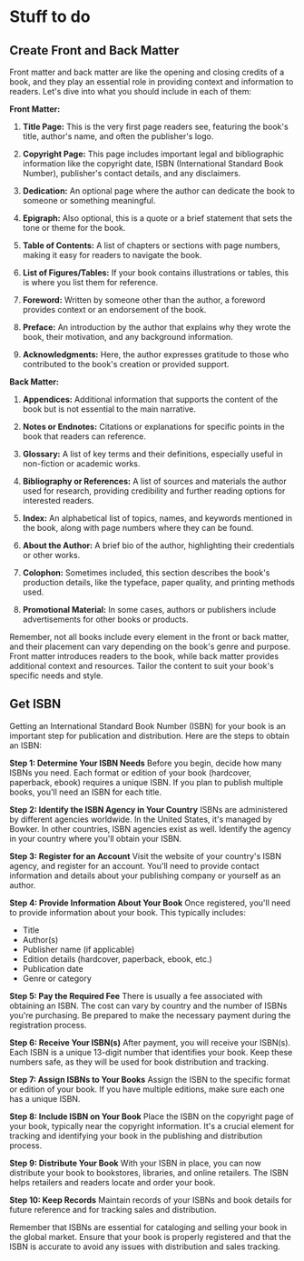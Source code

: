 # Stuff to do

## Create Front and Back Matter

Front matter and back matter are like the opening and closing credits of a book, and they play an essential role in providing context and information to readers. Let's dive into what you should include in each of them:

**Front Matter:**

1. **Title Page:** This is the very first page readers see, featuring the book's title, author's name, and often the publisher's logo.

2. **Copyright Page:** This page includes important legal and bibliographic information like the copyright date, ISBN (International Standard Book Number), publisher's contact details, and any disclaimers.

3. **Dedication:** An optional page where the author can dedicate the book to someone or something meaningful.

4. **Epigraph:** Also optional, this is a quote or a brief statement that sets the tone or theme for the book.

5. **Table of Contents:** A list of chapters or sections with page numbers, making it easy for readers to navigate the book.

6. **List of Figures/Tables:** If your book contains illustrations or tables, this is where you list them for reference.

7. **Foreword:** Written by someone other than the author, a foreword provides context or an endorsement of the book.

8. **Preface:** An introduction by the author that explains why they wrote the book, their motivation, and any background information.

9. **Acknowledgments:** Here, the author expresses gratitude to those who contributed to the book's creation or provided support.

**Back Matter:**

1. **Appendices:** Additional information that supports the content of the book but is not essential to the main narrative.

2. **Notes or Endnotes:** Citations or explanations for specific points in the book that readers can reference.

3. **Glossary:** A list of key terms and their definitions, especially useful in non-fiction or academic works.

4. **Bibliography or References:** A list of sources and materials the author used for research, providing credibility and further reading options for interested readers.

5. **Index:** An alphabetical list of topics, names, and keywords mentioned in the book, along with page numbers where they can be found.

6. **About the Author:** A brief bio of the author, highlighting their credentials or other works.

7. **Colophon:** Sometimes included, this section describes the book's production details, like the typeface, paper quality, and printing methods used.

8. **Promotional Material:** In some cases, authors or publishers include advertisements for other books or products.

Remember, not all books include every element in the front or back matter, and their placement can vary depending on the book's genre and purpose. Front matter introduces readers to the book, while back matter provides additional context and resources. Tailor the content to suit your book's specific needs and style.

## Get ISBN

Getting an International Standard Book Number (ISBN) for your book is an important step for publication and distribution. Here are the steps to obtain an ISBN:

**Step 1: Determine Your ISBN Needs**
Before you begin, decide how many ISBNs you need. Each format or edition of your book (hardcover, paperback, ebook) requires a unique ISBN. If you plan to publish multiple books, you'll need an ISBN for each title.

**Step 2: Identify the ISBN Agency in Your Country**
ISBNs are administered by different agencies worldwide. In the United States, it's managed by Bowker. In other countries, ISBN agencies exist as well. Identify the agency in your country where you'll obtain your ISBN.

**Step 3: Register for an Account**
Visit the website of your country's ISBN agency, and register for an account. You'll need to provide contact information and details about your publishing company or yourself as an author.

**Step 4: Provide Information About Your Book**
Once registered, you'll need to provide information about your book. This typically includes:
- Title
- Author(s)
- Publisher name (if applicable)
- Edition details (hardcover, paperback, ebook, etc.)
- Publication date
- Genre or category

**Step 5: Pay the Required Fee**
There is usually a fee associated with obtaining an ISBN. The cost can vary by country and the number of ISBNs you're purchasing. Be prepared to make the necessary payment during the registration process.

**Step 6: Receive Your ISBN(s)**
After payment, you will receive your ISBN(s). Each ISBN is a unique 13-digit number that identifies your book. Keep these numbers safe, as they will be used for book distribution and tracking.

**Step 7: Assign ISBNs to Your Books**
Assign the ISBN to the specific format or edition of your book. If you have multiple editions, make sure each one has a unique ISBN.

**Step 8: Include ISBN on Your Book**
Place the ISBN on the copyright page of your book, typically near the copyright information. It's a crucial element for tracking and identifying your book in the publishing and distribution process.

**Step 9: Distribute Your Book**
With your ISBN in place, you can now distribute your book to bookstores, libraries, and online retailers. The ISBN helps retailers and readers locate and order your book.

**Step 10: Keep Records**
Maintain records of your ISBNs and book details for future reference and for tracking sales and distribution.

Remember that ISBNs are essential for cataloging and selling your book in the global market. Ensure that your book is properly registered and that the ISBN is accurate to avoid any issues with distribution and sales tracking.
